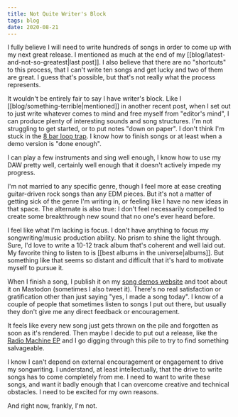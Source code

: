 ```yaml
---
title: Not Quite Writer's Block
tags: blog
date: 2020-08-21
---
```


I fully believe I will need to write hundreds of songs in order to come up with my next great release. I mentioned as much at the end of my [[blog/latest-and-not-so-greatest|last post]]. I also believe that there are no "shortcuts" to this process, that I can't write ten songs and get lucky and two of them are great. I guess that's possible, but that's not really what the process represents.

It wouldn't be entirely fair to say I have writer's block. Like I [[blog/something-terrible|mentioned]] in another recent post, when I set out to just write whatever comes to mind and free myself from "editor's mind", I can produce plenty of interesting sounds and song structures. I'm not struggling to get started, or to put notes "down on paper". I don't think I'm stuck in the [8 bar loop trap](https://www.edmprod.com/how-to-avoid-the-8-bar-loop-trap/). I know how to finish songs or at least when a demo version is "done enough".

I can play a few instruments and sing well enough, I know how to use my DAW pretty well, certainly well enough that it doesn't actively impede my progress.

I'm not married to any specific genre, though I feel more at ease creating guitar-driven rock songs than any EDM pieces. But it's not a matter of getting sick of the genre I'm writing in, or feeling like I have no new ideas in that space. The alternate is also true: I don't feel necessarily compelled to create some breakthrough new sound that no one's ever heard before.

I feel like what I'm lacking is focus. I don't have anything to focus my songwriting/music production ability. No prism to shine the light through. Sure, I'd love to write a 10-12 track album that's coherent and well laid out. My favorite thing to listen to is [[best albums in the universe|albums]]. But something like that seems so distant and difficult that it's hard to motivate myself to pursue it.

When I finish a song, I publish it on my [song demos website](https://songs.travisbriggs.com) and toot about it on Mastodon (sometimes I also tweet it). There's no real satisfaction or gratification other than just saying "yes, I made a song today". I know of a couple of people that sometimes listen to songs I put out there, but usually they don't give me any direct feedback or encouragement.

It feels like every new song just gets thrown on the pile and forgotten as soon as it's rendered. Then maybe I decide to put out a release, like the [Radio Machine EP](https://dangerthirdrail.com/#radio-machine) and I go digging through this pile to try to find something salvageable.

I know I can't depend on external encouragement or engagement to drive my songwriting. I understand, at least intellectually, that the drive to write songs has to come completely from me. I need to want to write these songs, and want it badly enough that I can overcome creative and technical obstacles. I need to be excited for my own reasons.

And right now, frankly, I'm not.
